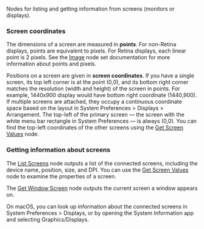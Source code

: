 Nodes for listing and getting information from screens (monitors or displays).

### Screen coordinates
The dimensions of a screen are measured in **points**. For non-Retina displays, points are equivalent to pixels. For Retina displays, each linear point is 2 pixels.  See the [Image](vuo-nodeset://vuo.image) node set documentation for more information about points and pixels.

Positions on a screen are given in **screen coordinates**. If you have a single screen, its top left corner is at the point (0,0), and its bottom right corner matches the resolution (width and height) of the screen in points. For example, 1440x900 display would have bottom right coordinate (1440,900).  If multiple screens are attached, they occupy a continuous coordinate space based on the layout in System Preferences > Displays > Arrangement.  The top-left of the primary screen — the screen with the white menu bar rectangle in System Preferences — is always (0,0).  You can find the top-left coordinates of the other screens using the [Get Screen Values](vuo-node://vuo.screen.get) node.

### Getting information about screens
The [List Screens](vuo-node://vuo.screen.list2) node outputs a list of the connected screens, including the device name, position, size, and DPI.  You can use the [Get Screen Values](vuo-node://vuo.screen.get) node to examine the properties of a screen.

The [Get Window Screen](vuo-node://vuo.window.get.screen) node outputs the current screen a window appears on.

On macOS, you can look up information about the connected screens in System Preferences > Displays, or by opening the System Information app and selecting Graphics/Displays.
